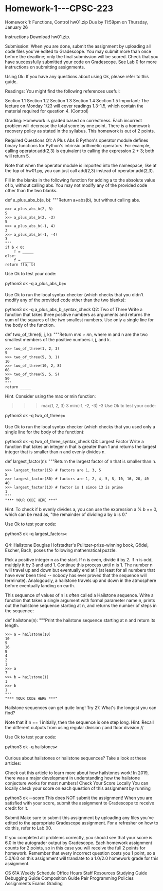 # Homework-1---CPSC-223
Homework 1: Functions, Control hw01.zip
Due by 11:59pm on Thursday, January 26

Instructions
Download hw01.zip.

Submission: When you are done, submit the assignment by uploading all code files you've edited to Gradescope. You may submit more than once before the deadline; only the final submission will be scored. Check that you have successfully submitted your code on Gradescope. See Lab 0 for more instructions on submitting assignments.

Using Ok: If you have any questions about using Ok, please refer to this guide.

Readings: You might find the following references useful:

Section 1.1
Section 1.2
Section 1.3
Section 1.4
Section 1.5
Important: The lecture on Monday 1/23 will cover readings 1.3-1.5, which contain the material required for question 4. (Control)

Grading: Homework is graded based on correctness. Each incorrect problem will decrease the total score by one point. There is a homework recovery policy as stated in the syllabus. This homework is out of 2 points.

Required Questions
Q1: A Plus Abs B
Python's operator module defines binary functions for Python's intrinsic arithmetic operators. For example, calling operator.add(2,3) is equivalent to calling the expression 2 + 3; both will return 5.

Note that when the operator module is imported into the namespace, like at the top of hw01.py, you can just call add(2,3) instead of operator.add(2,3).

Fill in the blanks in the following function for adding a to the absolute value of b, without calling abs. You may not modify any of the provided code other than the two blanks.

def a_plus_abs_b(a, b):
    """Return a+abs(b), but without calling abs.

    >>> a_plus_abs_b(2, 3)
    5
    >>> a_plus_abs_b(2, -3)
    5
    >>> a_plus_abs_b(-1, 4)
    3
    >>> a_plus_abs_b(-1, -4)
    3
    """
    if b < 0:
        f = _____
    else:
        f = _____
    return f(a, b)
Use Ok to test your code:

python3 ok -q a_plus_abs_b✂️

Use Ok to run the local syntax checker (which checks that you didn't modify any of the provided code other than the two blanks):

python3 ok -q a_plus_abs_b_syntax_check
Q2: Two of Three
Write a function that takes three positive numbers as arguments and returns the sum of the squares of the two smallest numbers. Use only a single line for the body of the function.

def two_of_three(i, j, k):
    """Return m*m + n*n, where m and n are the two smallest members of the
    positive numbers i, j, and k.

    >>> two_of_three(1, 2, 3)
    5
    >>> two_of_three(5, 3, 1)
    10
    >>> two_of_three(10, 2, 8)
    68
    >>> two_of_three(5, 5, 5)
    50
    """
    return _____
Hint: Consider using the max or min function:

>>> max(1, 2, 3)
3
>>> min(-1, -2, -3)
-3
Use Ok to test your code:

python3 ok -q two_of_three✂️

Use Ok to run the local syntax checker (which checks that you used only a single line for the body of the function):

python3 ok -q two_of_three_syntax_check
Q3: Largest Factor
Write a function that takes an integer n that is greater than 1 and returns the largest integer that is smaller than n and evenly divides n.

def largest_factor(n):
    """Return the largest factor of n that is smaller than n.

    >>> largest_factor(15) # factors are 1, 3, 5
    5
    >>> largest_factor(80) # factors are 1, 2, 4, 5, 8, 10, 16, 20, 40
    40
    >>> largest_factor(13) # factor is 1 since 13 is prime
    1
    """
    "*** YOUR CODE HERE ***"
Hint: To check if b evenly divides a, you can use the expression a % b == 0, which can be read as, "the remainder of dividing a by b is 0."

Use Ok to test your code:

python3 ok -q largest_factor✂️

Q4: Hailstone
Douglas Hofstadter's Pulitzer-prize-winning book, Gödel, Escher, Bach, poses the following mathematical puzzle.

Pick a positive integer n as the start.
If n is even, divide it by 2.
If n is odd, multiply it by 3 and add 1.
Continue this process until n is 1.
The number n will travel up and down but eventually end at 1 (at least for all numbers that have ever been tried -- nobody has ever proved that the sequence will terminate). Analogously, a hailstone travels up and down in the atmosphere before eventually landing on earth.

This sequence of values of n is often called a Hailstone sequence. Write a function that takes a single argument with formal parameter name n, prints out the hailstone sequence starting at n, and returns the number of steps in the sequence:

def hailstone(n):
    """Print the hailstone sequence starting at n and return its
    length.

    >>> a = hailstone(10)
    10
    5
    16
    8
    4
    2
    1
    >>> a
    7
    >>> b = hailstone(1)
    1
    >>> b
    1
    """
    "*** YOUR CODE HERE ***"
Hailstone sequences can get quite long! Try 27. What's the longest you can find?

Note that if n == 1 initially, then the sequence is one step long.
Hint: Recall the different outputs from using regular division / and floor division //

Use Ok to test your code:

python3 ok -q hailstone✂️

Curious about hailstones or hailstone sequences? Take a look at these articles:

Check out this article to learn more about how hailstones work!
In 2019, there was a major development in understanding how the hailstone conjecture works for most numbers!
Check Your Score Locally
You can locally check your score on each question of this assignment by running

python3 ok --score
This does NOT submit the assignment! When you are satisfied with your score, submit the assignment to Gradescope to receive credit for it.

Submit
Make sure to submit this assignment by uploading any files you've edited to the appropriate Gradescope assignment. For a refresher on how to do this, refer to Lab 00.

If you completed all problems correctly, you should see that your score is 6.0 in the autograder output by Gradescope. Each homework assignment counts for 2 points, so in this case you will receive the full 2 points for homework. Remember that every incorrect question costs you 1 point, so a 5.0/6.0 on this assignment will translate to a 1.0/2.0 homework grade for this assignment.

CS 61A
Weekly Schedule
Office Hours
Staff
Resources
Studying Guide
Debugging Guide
Composition Guide
Pair Programming
Policies
Assignments
Exams
Grading

